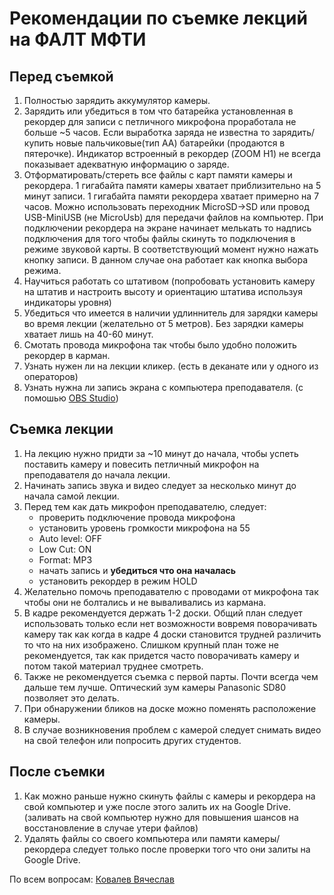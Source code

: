 # Рекомендации по съемке лекций на ФАЛТ МФТИ

## Перед съемкой
1. Полностью зарядить аккумулятор камеры.
2. Зарядить или убедиться в том что батарейка установленная в рекордер для записи с петличного микрофона проработала не больше ~5 часов. Если выработка заряда не известна то зарядить/купить новые пальчиковые(тип АА) батарейки (продаются в пятерочке). Индикатор встроенный в рекордер (ZOOM H1) не всегда показывает адекватную информацию о заряде.
3. Отформатировать/стереть все файлы с карт памяти камеры и рекордера. 1 гигабайта памяти камеры хватает приблизительно на 5 минут записи. 1 гигабайта памяти рекордера хватает примерно на 7 часов. Можно использовать переходник MicroSD->SD или провод USB-MiniUSB (не MicroUsb) для передачи файлов на компьютер. При подключении рекордера на экране начинает мелькать то надпись подключения для того чтобы файлы скинуть то подключения в режиме звуковой карты. В соответствующий момент нужно нажать кнопку записи. В данном случае она работает как кнопка выбора режима.
4. Научиться работать со штативом (попробовать установить камеру на штатив и настроить высоту и ориентацию штатива используя индикаторы уровня)
5. Убедиться что имеется в наличии удлиннитель для зарядки камеры во время лекции (желательно от 5 метров). Без зарядки камеры хватает лишь на 40-60 минут.
6. Смотать провода микрофона так чтобы было удобно положить рекордер в карман. 
7. Узнать нужен ли на лекции кликер. (есть в деканате или у одного из операторов)
8. Узнать нужна ли запись экрана с компьютера преподавателя. (с помошью [OBS Studio](https://obsproject.com/ru))

## Съемка лекции
1. На лекцию нужно придти за ~10 минут до начала, чтобы успеть поставить камеру и повесить петличный микрофон на преподавателя до начала лекции.
2. Начинать запись звука и видео следует за несколько минут до начала самой лекции.
3. Перед тем как дать микрофон преподавателю, следует:
   - проверить подключение провода микрофона
   - установить уровень громкости микрофона на 55
   - Auto level: OFF
   - Low Cut: ON
   - Format: MP3
   - начать запись и **убедиться что она началась**
   - установить рекордер в режим HOLD
4. Желательно помочь преподавателю с проводами от микрофона так чтобы они не болтались и не вываливались из кармана.
5. В кадре рекомендуется держать 1-2 доски. Общий план следует использовать только если нет возможности вовремя поворачивать камеру так как когда в кадре 4 доски становится трудней различить то что на них изображено. Слишком крупный план тоже не рекомендуется, так как придется часто поворачивать камеру и потом такой материал труднее смотреть.
6. Также не рекомендуется съемка с первой парты. Почти всегда чем дальше тем лучше. Оптический зум камеры Panasonic SD80 позволяет это делать.
7. При обнаружении бликов на доске можно поменять расположение камеры.
8. В случае возникновения проблем с камерой следует снимать видео на свой телефон или попросить других студентов. 


## После съемки
1. Как можно раньше нужно скинуть файлы с камеры и рекордера на свой компьютер и уже после этого залить их на Google Drive. (заливать на свой компьютер нужно для повышения шансов на восстановление в случае утери файлов)
2. Удалять файлы со своего компьютера или памяти камеры/рекордера следует только после проверки того что они залиты на Google Drive.

По всем вопросам: [Ковалев Вячеслав](https://vk.com/materboy)
